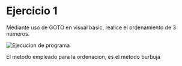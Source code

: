 # Ejercicio 1

Mediante uso de GOTO en visual basic, realice el ordenamiento de 3 números.

![Ejecucion de programa](https://i.ibb.co/Z6RhhDg/1.png)

El metodo empleado para la ordenacion, es el metodo burbuja